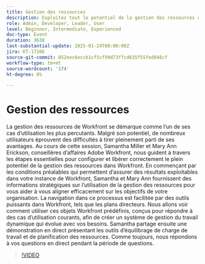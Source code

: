 ```yaml
---
title: Gestion des ressources
description: Exploitez tout le potentiel de la gestion des ressources de Workfront grâce à des conseils d’experts et des informations stratégiques
role: Admin, Developer, Leader, User
level: Beginner, Intermediate, Experienced
doc-type: Event
duration: 3638
last-substantial-update: 2025-01-24T00:00:00Z
jira: KT-17166
source-git-commit: 852eec6eccb1cf5cf99d73ffcd635f55fed846cf
workflow-type: tm+mt
source-wordcount: '174'
ht-degree: 0%

---
```



# Gestion des ressources

La gestion des ressources de Workfront se démarque comme l’un de ses cas d’utilisation les plus percutants. Malgré son potentiel, de nombreux utilisateurs éprouvent des difficultés à tirer pleinement parti de ses avantages. Au cours de cette session, Samantha Miller et Mary Ann Erickson, conseillères d’affaires Adobe Workfront, nous guident à travers les étapes essentielles pour configurer et libérer correctement le plein potentiel de la gestion des ressources dans Workfront. En commençant par les conditions préalables qui permettent d’assurer des résultats exploitables dans votre instance de Workfront, Samantha et Mary Ann fournissent des informations stratégiques sur l’utilisation de la gestion des ressources pour vous aider à vous aligner efficacement sur les objectifs de votre organisation. La navigation dans ce processus est facilitée par des outils puissants dans Workfront, tels que les plans directeurs. Nous allons voir comment utiliser ces objets Workfront prédéfinis, conçus pour répondre à des cas d’utilisation courants, afin de créer un système de gestion du travail dynamique qui évolue avec vos besoins. Samantha partage ensuite une démonstration en direct présentant les outils d’équilibrage de charge de travail et de planification des ressources. Comme toujours, nous répondons à vos questions en direct pendant la période de questions.

>[!VIDEO](https://video.tv.adobe.com/v/3443022/?learn=on&enablevpops)
